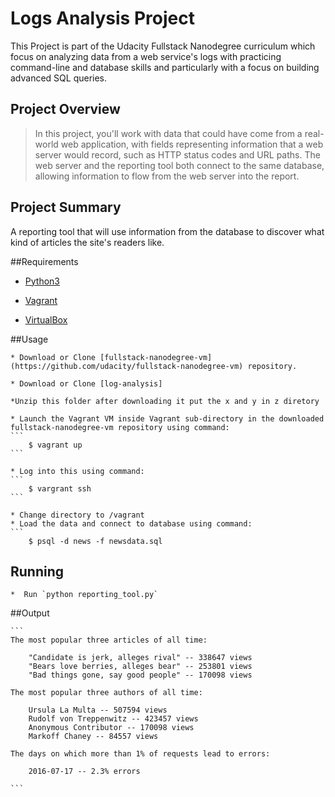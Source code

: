 # Logs Analysis Project

This Project is part of the Udacity Fullstack Nanodegree curriculum which focus on analyzing data from a web service's logs with practicing command-line and database skills and particularly with a focus on building advanced SQL queries.

## Project Overview
>In this project, you'll work with data that could have come from a real-world web application, with fields representing information that a web server would record, such as HTTP status codes and URL paths. The web server and the reporting tool both connect to the same database, allowing information to flow from the web server into the report.

## Project Summary
A reporting tool that will use information from the database to discover what kind of articles the site's readers like.

##Requirements

  * [Python3](https://www.python.org/)

  * [Vagrant](https://www.vagrantup.com/)

  * [VirtualBox](https://www.virtualbox.org/)


 ##Usage

	* Download or Clone [fullstack-nanodegree-vm](https://github.com/udacity/fullstack-nanodegree-vm) repository.

	* Download or Clone [log-analysis]

	*Unzip this folder after downloading it put the x and y in z diretory

	* Launch the Vagrant VM inside Vagrant sub-directory in the downloaded fullstack-nanodegree-vm repository using command:
	```
		$ vagrant up
	```

	* Log into this using command:
	```
		$ vargrant ssh
	```

	* Change directory to /vagrant
	* Load the data and connect to database using command:
	```
		$ psql -d news -f newsdata.sql

## Running
	*  Run `python reporting_tool.py`

 ##Output

	```
	The most popular three articles of all time:

	    "Candidate is jerk, alleges rival" -- 338647 views
	    "Bears love berries, alleges bear" -- 253801 views
	    "Bad things gone, say good people" -- 170098 views

	The most popular three authors of all time:

	    Ursula La Multa -- 507594 views
	    Rudolf von Treppenwitz -- 423457 views
	    Anonymous Contributor -- 170098 views
	    Markoff Chaney -- 84557 views

	The days on which more than 1% of requests lead to errors:

	    2016-07-17 -- 2.3% errors

	```